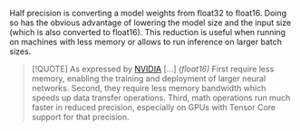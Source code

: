 Half precision is converting a model weights from float32 to float16. Doing so has the obvious advantage of lowering the model size and the input size (which is also converted to float16). This reduction is useful when running on machines with less memory or allows to run inference on larger batch sizes. 

> [!QUOTE] As expressed by [NVIDIA](https://docs.nvidia.com/deeplearning/performance/mixed-precision-training/index.html#introduction)
> [...] *(float16)* First require less memory, enabling the training and deployment of larger neural networks. Second, they require less memory bandwidth which speeds up data transfer operations. Third, math operations run much faster in reduced precision, especially on GPUs with Tensor Core support for that precision.
